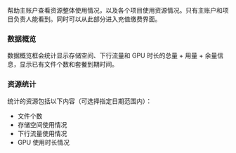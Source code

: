 ﻿帮助主账户查看资源整体使用情况，以及各个项目使用资源情况。只有主账户和项目负责人能看到。同时可以从此部分进入充值缴费界面。

### 数据概览
数据概览框会统计显示存储空间、下行流量和 GPU 时长的总量 + 用量 + 余量信息，显示已有文件个数和套餐到期时间。


### 资源统计
统计的资源包括以下内容（可选择指定日期范围内）：
- 文件个数
- 存储空间使用情况
- 下行流量使用情况
- GPU 使用时长情况
